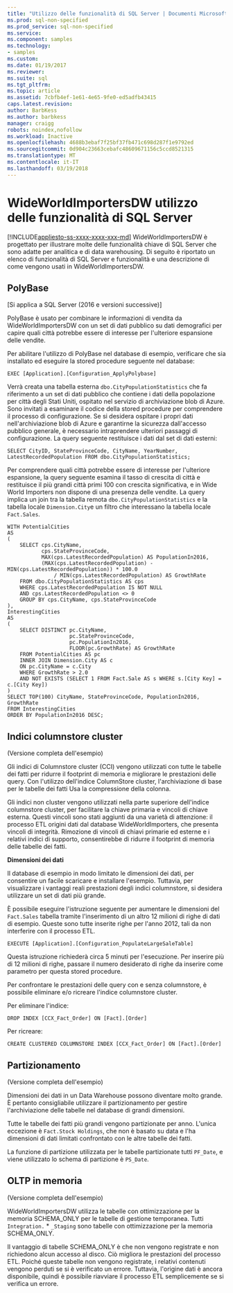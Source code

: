 ```yaml
---
title: "Utilizzo delle funzionalità di SQL Server | Documenti Microsoft"
ms.prod: sql-non-specified
ms.prod_service: sql-non-specified
ms.service: 
ms.component: samples
ms.technology:
- samples
ms.custom: 
ms.date: 01/19/2017
ms.reviewer: 
ms.suite: sql
ms.tgt_pltfrm: 
ms.topic: article
ms.assetid: 7cbfb4ef-1e61-4e65-9fe0-ed5adfb43415
caps.latest.revision: 
author: BarbKess
ms.author: barbkess
manager: craigg
robots: noindex,nofollow
ms.workload: Inactive
ms.openlocfilehash: 4688b3ebaf7f25bf37fb471c698d287f1e9792ed
ms.sourcegitcommit: 0d904c23663cebafc48609671156c5ccd8521315
ms.translationtype: MT
ms.contentlocale: it-IT
ms.lasthandoff: 03/19/2018
---
```

# <a name="wideworldimportersdw-use-of-sql-server-features-and-capabilities"></a>WideWorldImportersDW utilizzo delle funzionalità di SQL Server
[!INCLUDE[appliesto-ss-xxxx-xxxx-xxx-md](../../includes/appliesto-ss-xxxx-xxxx-xxx-md.md)]
WideWorldImportersDW è progettato per illustrare molte delle funzionalità chiave di SQL Server che sono adatte per analitica e di data warehousing. Di seguito è riportato un elenco di funzionalità di SQL Server e funzionalità e una descrizione di come vengono usati in WideWorldImportersDW.

## <a name="polybase"></a>PolyBase

[Si applica a SQL Server (2016 e versioni successive)]

PolyBase è usato per combinare le informazioni di vendita da WideWorldImportersDW con un set di dati pubblico su dati demografici per capire quali città potrebbe essere di interesse per l'ulteriore espansione delle vendite.

Per abilitare l'utilizzo di PolyBase nel database di esempio, verificare che sia installato ed eseguire la stored procedure seguente nel database:

    EXEC [Application].[Configuration_ApplyPolybase]

Verrà creata una tabella esterna `dbo.CityPopulationStatistics` che fa riferimento a un set di dati pubblico che contiene i dati della popolazione per città degli Stati Uniti, ospitato nel servizio di archiviazione blob di Azure. Sono invitati a esaminare il codice della stored procedure per comprendere il processo di configurazione. Se si desidera ospitare i propri dati nell'archiviazione blob di Azure e garantirne la sicurezza dall'accesso pubblico generale, è necessario intraprendere ulteriori passaggi di configurazione. La query seguente restituisce i dati dal set di dati esterni:

    SELECT CityID, StateProvinceCode, CityName, YearNumber, LatestRecordedPopulation FROM dbo.CityPopulationStatistics;

Per comprendere quali città potrebbe essere di interesse per l'ulteriore espansione, la query seguente esamina il tasso di crescita di città e restituisce il più grandi città primi 100 con crescita significativa, e in Wide World Importers non dispone di una presenza delle vendite. La query implica un join tra la tabella remota `dbo.CityPopulationStatistics` e la tabella locale `Dimension.City`e un filtro che interessano la tabella locale `Fact.Sales`.

    WITH PotentialCities
    AS
    (
        SELECT cps.CityName,
               cps.StateProvinceCode,
               MAX(cps.LatestRecordedPopulation) AS PopulationIn2016,
               (MAX(cps.LatestRecordedPopulation) - MIN(cps.LatestRecordedPopulation)) * 100.0
                   / MIN(cps.LatestRecordedPopulation) AS GrowthRate
        FROM dbo.CityPopulationStatistics AS cps
        WHERE cps.LatestRecordedPopulation IS NOT NULL
        AND cps.LatestRecordedPopulation <> 0
        GROUP BY cps.CityName, cps.StateProvinceCode
    ),
    InterestingCities
    AS
    (
        SELECT DISTINCT pc.CityName,
                        pc.StateProvinceCode,
                        pc.PopulationIn2016,
                        FLOOR(pc.GrowthRate) AS GrowthRate
        FROM PotentialCities AS pc
        INNER JOIN Dimension.City AS c
        ON pc.CityName = c.City
        WHERE GrowthRate > 2.0
        AND NOT EXISTS (SELECT 1 FROM Fact.Sale AS s WHERE s.[City Key] = c.[City Key])
    )
    SELECT TOP(100) CityName, StateProvinceCode, PopulationIn2016, GrowthRate
    FROM InterestingCities
    ORDER BY PopulationIn2016 DESC;

## <a name="clustered-columnstore-indexes"></a>Indici columnstore cluster

(Versione completa dell'esempio)

Gli indici di Columnstore cluster (CCI) vengono utilizzati con tutte le tabelle dei fatti per ridurre il footprint di memoria e migliorare le prestazioni delle query. Con l'utilizzo dell'indice ColumnStore cluster, l'archiviazione di base per le tabelle dei fatti Usa la compressione della colonna.

Gli indici non cluster vengono utilizzati nella parte superiore dell'indice columnstore cluster, per facilitare la chiave primaria e vincoli di chiave esterna. Questi vincoli sono stati aggiunti da una varietà di attenzione: il processo ETL origini dati dal database WideWorldImporters, che presenta vincoli di integrità. Rimozione di vincoli di chiavi primarie ed esterne e i relativi indici di supporto, consentirebbe di ridurre il footprint di memoria delle tabelle dei fatti.

**Dimensioni dei dati**

Il database di esempio in modo limitato le dimensioni dei dati, per consentire un facile scaricare e installare l'esempio. Tuttavia, per visualizzare i vantaggi reali prestazioni degli indici columnstore, si desidera utilizzare un set di dati più grande.

È possibile eseguire l'istruzione seguente per aumentare le dimensioni del `Fact.Sales` tabella tramite l'inserimento di un altro 12 milioni di righe di dati di esempio. Queste sono tutte inserite righe per l'anno 2012, tali da non interferire con il processo ETL.

    EXECUTE [Application].[Configuration_PopulateLargeSaleTable]

Questa istruzione richiederà circa 5 minuti per l'esecuzione. Per inserire più di 12 milioni di righe, passare il numero desiderato di righe da inserire come parametro per questa stored procedure.

Per confrontare le prestazioni delle query con e senza columnstore, è possibile eliminare e/o ricreare l'indice columnstore cluster.

Per eliminare l'indice:

    DROP INDEX [CCX_Fact_Order] ON [Fact].[Order]

Per ricreare:

    CREATE CLUSTERED COLUMNSTORE INDEX [CCX_Fact_Order] ON [Fact].[Order]

## <a name="partitioning"></a>Partizionamento

(Versione completa dell'esempio)

Dimensioni dei dati in un Data Warehouse possono diventare molto grande. È pertanto consigliabile utilizzare il partizionamento per gestire l'archiviazione delle tabelle nel database di grandi dimensioni.

Tutte le tabelle dei fatti più grandi vengono partizionate per anno. L'unica eccezione è `Fact.Stock Holdings`, che non è basato su data e l'ha dimensioni di dati limitati confrontato con le altre tabelle dei fatti.

La funzione di partizione utilizzata per le tabelle partizionate tutti `PF_Date`, e viene utilizzato lo schema di partizione è `PS_Date`.

## <a name="in-memory-oltp"></a>OLTP in memoria

(Versione completa dell'esempio)

WideWorldImportersDW utilizza le tabelle con ottimizzazione per la memoria SCHEMA_ONLY per le tabelle di gestione temporanea. Tutti `Integration.` * `_Staging` sono tabelle con ottimizzazione per la memoria SCHEMA_ONLY.

Il vantaggio di tabelle SCHEMA_ONLY è che non vengono registrate e non richiedono alcun accesso al disco. Ciò migliora le prestazioni del processo ETL. Poiché queste tabelle non vengono registrate, i relativi contenuti vengono perduti se si è verificato un errore. Tuttavia, l'origine dati è ancora disponibile, quindi è possibile riavviare il processo ETL semplicemente se si verifica un errore.
